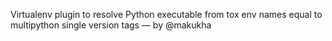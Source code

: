 Virtualenv plugin to resolve Python executable from tox env names equal to multipython single version tags — by @makukha
